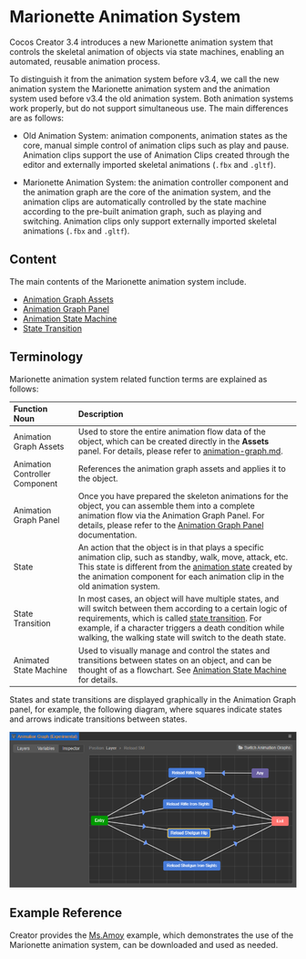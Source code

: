 # Marionette Animation System

Cocos Creator 3.4 introduces a new Marionette animation system that controls the skeletal animation of objects via state machines, enabling an automated, reusable animation process.

To distinguish it from the animation system before v3.4, we call the new animation system the Marionette animation system and the animation system used before v3.4 the old animation system. Both animation systems work properly, but do not support simultaneous use. The main differences are as follows:

- Old Animation System: animation components, animation states as the core, manual simple control of animation clips such as play and pause. Animation clips support the use of Animation Clips created through the editor and externally imported skeletal animations (`.fbx` and `.gltf`).

- Marionette Animation System: the animation controller component and the animation graph are the core of the animation system, and the animation clips are automatically controlled by the state machine according to the pre-built animation graph, such as playing and switching. Animation clips only support externally imported skeletal animations (`.fbx` and `.gltf`).

## Content

The main contents of the Marionette animation system include.

- [Animation Graph Assets](animation-graph.md)
- [Animation Graph Panel](animation-graph-panel.md)
- [Animation State Machine](animation-graph-basics.md)
- [State Transition](state-translation.md)

## Terminology

Marionette animation system related function terms are explained as follows:

| Function Noun | Description |
| :--- | :--- |
| Animation Graph Assets | Used to store the entire animation flow data of the object, which can be created directly in the **Assets** panel. For details, please refer to [animation-graph.md](animation-graph.resource). |
| Animation Controller Component | References the animation graph assets and applies it to the object. |
| Animation Graph Panel | Once you have prepared the skeleton animations for the object, you can assemble them into a complete animation flow via the Animation Graph Panel. For details, please refer to the [Animation Graph Panel](animation-graph-panel.md) documentation. |
| State | An action that the object is in that plays a specific animation clip, such as standby, walk, move, attack, etc. <br>This state is different from the [animation state](../animation-state.md) created by the animation component for each animation clip in the old animation system. |
| State Transition | In most cases, an object will have multiple states, and will switch between them according to a certain logic of requirements, which is called [state transition](state-translation.md). For example, if a character triggers a death condition while walking, the walking state will switch to the death state. |
| Animated State Machine | Used to visually manage and control the states and transitions between states on an object, and can be thought of as a flowchart. See [Animation State Machine](animation-graph-basics.md) for details.

States and state transitions are displayed graphically in the Animation Graph panel, for example, the following diagram, where squares indicate states and arrows indicate transitions between states.

![example](animation-graph-basics/example.png)

## Example Reference

Creator provides the [Ms.Amoy](https://github.com/cocos-creator/MarionetteDemo) example, which demonstrates the use of the Marionette animation system, can be downloaded and used as needed.

